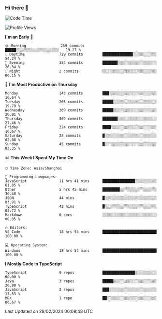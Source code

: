 ### Hi there 👋

<!--
**waynelwz/waynelwz** is a ✨ _special_ ✨ repository because its `README.md` (this file) appears on your GitHub profile.

Here are some ideas to get you started:

- 🔭 I’m currently working on ...
- 🌱 I’m currently learning ...
- 👯 I’m looking to collaborate on ...
- 🤔 I’m looking for help with ...
- 💬 Ask me about ...
- 📫 How to reach me: ...
- 😄 Pronouns: ...
- ⚡ Fun fact: ...
-->

<!--START_SECTION:waka-->
![Code Time](http://img.shields.io/badge/Code%20Time-2%2C519%20hrs%203%20mins-blue)

![Profile Views](http://img.shields.io/badge/Profile%20Views-1-blue)

**I'm an Early 🐤** 

```text
🌞 Morning                259 commits         █████░░░░░░░░░░░░░░░░░░░░   19.27 % 
🌆 Daytime                729 commits         ██████████████░░░░░░░░░░░   54.24 % 
🌃 Evening                354 commits         ███████░░░░░░░░░░░░░░░░░░   26.34 % 
🌙 Night                  2 commits           ░░░░░░░░░░░░░░░░░░░░░░░░░   00.15 % 
```
📅 **I'm Most Productive on Thursday** 

```text
Monday                   143 commits         ███░░░░░░░░░░░░░░░░░░░░░░   10.64 % 
Tuesday                  266 commits         █████░░░░░░░░░░░░░░░░░░░░   19.79 % 
Wednesday                269 commits         █████░░░░░░░░░░░░░░░░░░░░   20.01 % 
Thursday                 369 commits         ███████░░░░░░░░░░░░░░░░░░   27.46 % 
Friday                   224 commits         ████░░░░░░░░░░░░░░░░░░░░░   16.67 % 
Saturday                 28 commits          █░░░░░░░░░░░░░░░░░░░░░░░░   02.08 % 
Sunday                   45 commits          █░░░░░░░░░░░░░░░░░░░░░░░░   03.35 % 
```


📊 **This Week I Spent My Time On** 

```text
🕑︎ Time Zone: Asia/Shanghai

💬 Programming Languages: 
JavaScript               11 hrs 41 mins      ███████████████░░░░░░░░░░   61.85 % 
Other                    5 hrs 45 mins       ████████░░░░░░░░░░░░░░░░░   30.48 % 
JSON                     44 mins             █░░░░░░░░░░░░░░░░░░░░░░░░   03.91 % 
TypeScript               42 mins             █░░░░░░░░░░░░░░░░░░░░░░░░   03.72 % 
Markdown                 0 secs              ░░░░░░░░░░░░░░░░░░░░░░░░░   00.05 % 

🔥 Editors: 
VS Code                  18 hrs 53 mins      █████████████████████████   100.00 % 

💻 Operating System: 
Windows                  18 hrs 53 mins      █████████████████████████   100.00 % 
```

**I Mostly Code in TypeScript** 

```text
TypeScript               9 repos             ███████████████░░░░░░░░░░   60.00 % 
Java                     3 repos             █████░░░░░░░░░░░░░░░░░░░░   20.00 % 
JavaScript               2 repos             ███░░░░░░░░░░░░░░░░░░░░░░   13.33 % 
MDX                      1 repo              ██░░░░░░░░░░░░░░░░░░░░░░░   06.67 % 
```




 Last Updated on 28/02/2024 00:09:48 UTC
<!--END_SECTION:waka-->
